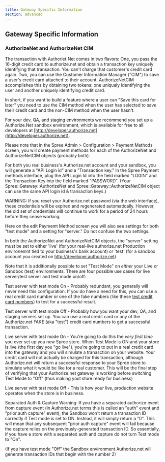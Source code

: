 ```yaml
---
title: Gateway Specific Information
section: advanced
---
```


## Gateway Specific Information

### AuthorizeNet and AuthorizeNet CIM

The transaction with Authoriet.Net comes in two flavors: One, you pass the 16-digit credit card to authorize.net and obtain a transaction key uniquely identifying that transaction. You can't charge that customer's credit card again. Two, you can use the Customer Information Manager ("CIM") to save a user's credit card attached to their account. AuthorizeNetCIM accomplishes this by obtaining two tokens: one uniquely identifying the user and another uniquely identifying credit card.

In short, if you want to build a feature where a user can "Save this card for later"  you need to use the CIM method when the user has selected to save their credit card and the non-CIM method when the user hasn't.

For your dev, QA, and staging environments we recommend you set up a Authorize.Net sandbox environment, which is available for free to all developers at [http://developer.authorize.net](http://developer.authorize.net).

Please note that in the Spree Admin > Configuration > Payment Methods screen, you will create payment methods for each of the AuthorizeNet and AuthorizeNetCIM objects (probably both).

For both you real business's Authorize.net account and your sandbox, you will generate a "API Login id" and a "Transaction key." In the Spree Payment methods interface, plug the API Login Id into the field marked "LOGIN" and the Transaction Key into the field marked "PASSWORD". (Your Spree::Gateway::AuthorizeNet and Spree::Gateway::AuthorizeNetCIM object can use the same API login id & transaction keys.)

WARNING: If you reset your Authorize.net password (via the web interface), these credentials will be expired and regenerated automatically. However, the old set of credentials will continue to work for a period of 24 hours before they cease working.

Here on the edit Paymemt Method screen you will also see settings for both "test mode" and a setting for "server." Do not confuse the two settings.

In both the AuthorizeNet and AuthorizeNetCIM objects, the "server" setting must be set to either 'live' (for your real-live authorize.net Production environemnt tied to your business's bank account) or 'test' (for a sandbox account you created on http://developer.authorize.net)

Note that it is additionally possible to set "Test Mode" on _either_ your Live or Sandbox (test) environments. There are four possible use cases for live server/test server and test mode on/off:

Test server with test mode On - Probably redundant, you generally will never need this configuration. If you do have a need for this, you can use a real credit card number or one of the fake numbers (like these [test credit card numbers](https://community.developer.authorize.net/t5/Integration-and-Testing/Test-Credit-Card-Numbers/td-p/7653)) to test for a successful result.

Test server with test mode Off - Probably how you want your dev, QA, and staging servers set up. You can use a real credit card or any of the Authorize.net FAKE (aka "test") credit card numbers to get a successful transaction.

Live server with test mode On - You're going to do this the _very first time_ you ever set up you new Spree store. When Test Mode is ON and your store is live (the  first day you "go live"), you're going to put in a real credit card into the gateway and you will simulate a tranasction on your website. Your credit card will not actually be charged for this transaction, although Authorize.net will return a successful response to your Spree store to simulate what it would be like for a real customer. This will be the final step of verifying that your Authorize.net gateway is working before switching Test Mode to "Off" (thus making yout store ready for business)

Live server with test mode Off - This is how your live, production website operates when the store is in business.

Separated Auth & Capture Warning: If you have a separated authorize event from capture event (in Authorize.net terms this is called an "auth" event and "prior auth capture" event), the Sandbox won't return a transaction ID correctly if Test mode is set to ON. Instead, it will simply return a "0". This will mean that any subsequent "prior auth capture" event will fail because the capture relies on the previously-generated transaction ID. So essentially, if you have a store with a separated auth and capture do not turn Test mode to "On".

(If you have test mode "Off" the Sandbox environment Authorize.net will generate transaction IDs that begin with the number 2)
